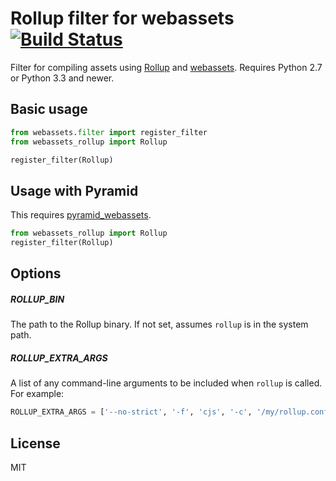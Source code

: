 # Rollup filter for webassets [![Build Status](https://travis-ci.org/rclmenezes/webassets-rollup.svg?branch=master)](https://travis-ci.org/rclmenezes/webassets-rollup)


Filter for compiling assets using [Rollup](http://rollupjs.org) and [webassets](http://webassets.readthedocs.org). Requires Python 2.7 or Python 3.3 and newer.

## Basic usage

```python
from webassets.filter import register_filter
from webassets_rollup import Rollup

register_filter(Rollup)
```

## Usage with Pyramid

This requires [pyramid_webassets](https://github.com/sontek/pyramid_webassets).

```python
from webassets_rollup import Rollup
register_filter(Rollup)
```

## Options

##### ROLLUP_BIN

The path to the Rollup binary. If not set, assumes `rollup` is in the system path.

##### ROLLUP_EXTRA_ARGS

A list of any command-line arguments to be included when `rollup` is called. For example:

```python
ROLLUP_EXTRA_ARGS = ['--no-strict', '-f', 'cjs', '-c', '/my/rollup.config.js']
```

## License

MIT
